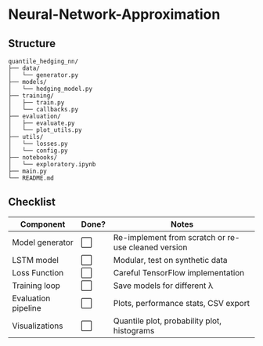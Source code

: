 # Neural-Network-Approximation

## Structure
```
quantile_hedging_nn/
├── data/
│   └── generator.py
├── models/
│   └── hedging_model.py
├── training/
│   ├── train.py
│   └── callbacks.py
├── evaluation/
│   ├── evaluate.py
│   └── plot_utils.py
├── utils/
│   └── losses.py
│   └── config.py
├── notebooks/
│   └── exploratory.ipynb
├── main.py
└── README.md
```

## Checklist
| Component              | Done? | Notes                                               |
| ---------------------- | ----- | --------------------------------------------------- |
| Model generator        | ⬜     | Re-implement from scratch or re-use cleaned version |
| LSTM model             | ⬜     | Modular, test on synthetic data                     |
| Loss Function          | ⬜     | Careful TensorFlow implementation                   |
| Training loop          | ⬜     | Save models for different λ                         |
| Evaluation pipeline    | ⬜     | Plots, performance stats, CSV export                |
| Visualizations         | ⬜     | Quantile plot, probability plot, histograms         |

